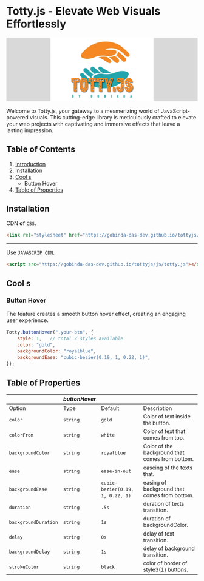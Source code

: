 # Totty.js - Elevate Web Visuals Effortlessly

![Totty.js Logo](https://raw.githubusercontent.com/gobinda-das-dev/tottyjs-media/main/images/totty%20js%20banner.jpg)

Welcome to Totty.js, your gateway to a mesmerizing world of JavaScript-powered visuals. This cutting-edge library is meticulously crafted to elevate your web projects with captivating and immersive effects that leave a lasting impression.

## Table of Contents

1. [Introduction](#introduction)
2. [Installation](#installation)
3. [Cool s](#cool-effects)
   - Button Hover
4. [Table of Properties](#table-of-properties)


## Installation

CDN  **of** `CSS`.

```html
<link rel="stylesheet" href="https://gobinda-das-dev.github.io/tottyjs/css/totty.css">
```


---

Use `JAVASCRIP CDN`.

```html
<script src="https://gobinda-das-dev.github.io/tottyjs/js/totty.js"></script>
```


## Cool s
### Button Hover

The feature creates a smooth button hover effect, creating an engaging user experience.

```javascript
Totty.buttonHover(".your-btn", {
    style: 1,   // total 2 styles available
    color: "gold",
    backgroundColor: "royalblue",
    backgroundEase: "cubic-bezier(0.19, 1, 0.22, 1)",
});
```








## Table of Properties
|                      | *buttonHover*        |                                   |                                                   |
| -------------------- | -------------------- | --------------------------------- | ------------------------------------------------- |
| Option               | Type                 | Default                           | Description                                       |
| `color`              | `string`             | `gold`                            | Color of text inside the button.                  |
| `colorFrom`          | `string`             | `white`                           | Color of text that comes from top.                |
| `backgroundColor`    | `string`             | `royalblue`                       | Color of the background that comes from bottom.   |
| `ease`               | `string`             | `ease-in-out`                     | easeing of the texts that.                        |
| `backgroundEase`     | `string`             | `cubic-bezier(0.19, 1, 0.22, 1)`  | easing of background that comes from bottom.      |
| `duration`           | `string`             | `.5s`                             | duration of texts transition.                     |
| `backgroundDuration` | `string`             | `1s`                              | duration of backgroundColor.                      |
| `delay`              | `string`             | `0s`                              | delay of text transition.                         |
| `backgroundDelay`    | `string`             | `1s`                              | delay of background transition.                   |
| `strokeColor`        | `string`             | `black`                           | color of border of style3(1) buttons.             |
